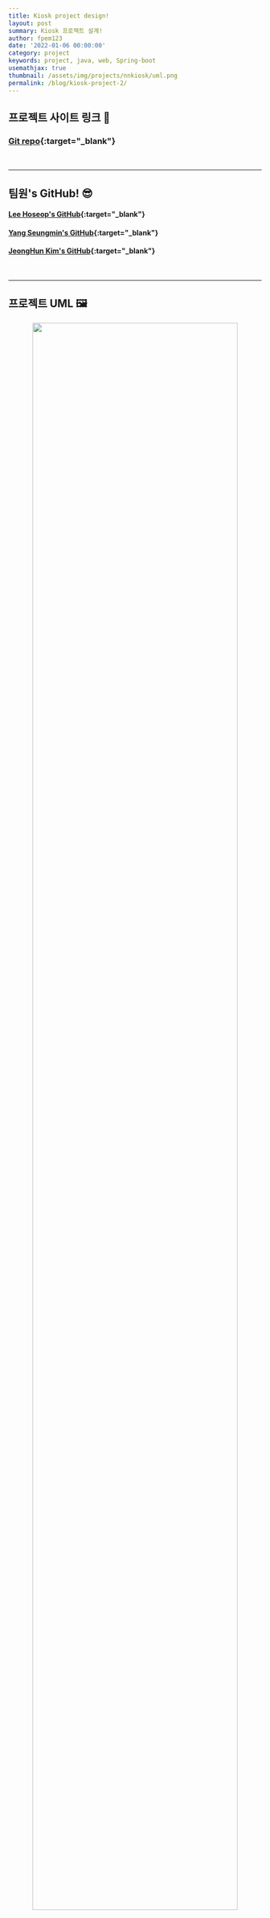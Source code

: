 ```yaml
---
title: Kiosk project design!
layout: post
summary: Kiosk 프로젝트 설계!
author: fpem123
date: '2022-01-06 00:00:00'
category: project
keywords: project, java, web, Spring-boot
usemathjax: true
thumbnail: /assets/img/projects/nnkiosk/uml.png
permalink: /blog/kiosk-project-2/
---
```


## 프로젝트 사이트 링크 🌌

### [Git repo](https://github.com/fpem123/NNKiosk){:target="_blank"}

<br>
<hr>

## 팀원's GitHub! 😎

#### [Lee Hoseop's GitHub](https://github.com/fpem123){:target="_blank"}
#### [Yang Seungmin's GitHub](https://github.com/brunstart){:target="_blank"}
#### [JeongHun Kim's GitHub](https://github.com/BBlack-Hun){:target="_blank"}

<br>
<hr>

## 프로젝트 UML 🖼

<center><img src="/assets/img/projects/nnkiosk/uml.png" width="90%"></center>

<br>

손님과 주인 Actors들이 사용하는 NNK의 UML입니다. 제가 생각하는 키오스크의 기능들은 이 정도인 것 같습니다.

<br>
<hr>

## 프로젝트 usecase 🎞

<center><img src="/assets/img/projects/nnkiosk/usecase1.png" width="90%"></center>
<br>
<center><img src="/assets/img/projects/nnkiosk/usecase2.png" width="90%"></center>

<br>

손님 actor가 키오스크를 사용하는 usecase와 주인 actor가 키오스크를 관리하는 usecase를 작성해보았습니다.

<br>
<hr>

## 프로젝트 DB 설계 🕋

<center><img src="/assets/img/projects/nnkiosk/db.png" width="90%"></center>
<br>
<center><img src="/assets/img/projects/nnkiosk/db_info.png" width="90%"></center>

<br>

NNK 프로젝트에 사용할 DB와 설명입니다. 관계형 데이터베이스의 모습으로 설명했지만 이것은 표현하기 쉽게 나타낸 것으로 NoSQL인 MongoDB를 사용할 예정입니다.

<br>
<hr>

## 프로젝트 API 설계 🚀

<center><img src="/assets/img/projects/nnkiosk/api.png" width="90%"></center>
<br>
<center><img src="/assets/img/projects/nnkiosk/api_return.png" width="90%"></center>

<br>

NNK의 API입니다. 가장 먼저 DB의 collection별로 API를 설계했습니다. 추후 작업하면서 API가 달라지거나 추가, 삭제가 될 수도 있습니다.

<br>
<hr>

<br>

<center><span style="font-size:25px;">감사합니다!</span></center>

<br>

<hr>
